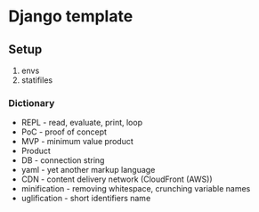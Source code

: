 # Django template

## Setup
1. envs
2. statifiles


### Dictionary
- REPL - read, evaluate, print, loop
- PoC - proof of concept
- MVP - minimum value product
- Product
- DB - connection string
- yaml - yet another markup language
- CDN - content delivery network (CloudFront (AWS))
- minification - removing whitespace, crunching variable names
- uglification - short identifiers name
